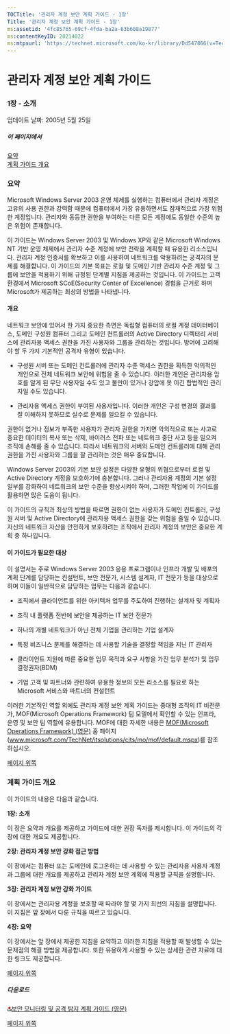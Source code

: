 ```yaml
---
TOCTitle: '관리자 계정 보안 계획 가이드 - 1장'
Title: '관리자 계정 보안 계획 가이드 - 1장'
ms:assetid: '4fc857b5-69cf-4fda-ba2a-63b608a19877'
ms:contentKeyID: 20214022
ms:mtpsurl: 'https://technet.microsoft.com/ko-kr/library/Dd547866(v=TechNet.10)'
---
```


관리자 계정 보안 계획 가이드
============================

### 1장 - 소개

업데이트 날짜: 2005년 5월 25일

##### 이 페이지에서

[](#ebaa)[요약](#ebaa)  
[](#eaaa)[계획 가이드 개요](#eaaa)

### 요약

Microsoft Windows Server 2003 운영 체제를 실행하는 컴퓨터에서 관리자 계정은 고유의 사용 권한과 강력함 때문에 컴퓨터에서 가장 유용하면서도 잠재적으로 가장 위험한 계정입니다. 관리자와 동등한 권한을 부여하는 다른 모든 계정에도 동일한 수준의 높은 위험이 존재합니다.

이 가이드는 Windows Server 2003 및 Windows XP와 같은 Microsoft Windows NT 기반 운영 체제에서 관리자 수준 계정에 보안 전략을 계획할 때 유용한 리소스입니다. 관리자 계정 인증서를 확보하고 이를 사용하여 네트워크를 악용하려는 공격자의 문제를 해결합니다. 이 가이드의 기본 목표는 로컬 및 도메인 기반 관리자 수준 계정 및 그룹에 보안을 적용하기 위해 규정된 단계별 지침을 제공하는 것입니다. 이 가이드는 고객 환경에서 Microsoft SCoE(Security Center of Excellence) 경험을 근거로 하며 Microsoft가 제공하는 최상의 방법을 나타냅니다.

#### 개요

네트워크 보안에 있어서 한 가지 중요한 측면은 독립형 컴퓨터의 로컬 계정 데이터베이스, 도메인 구성원 컴퓨터 그리고 도메인 컨트롤러의 Active Directory 디렉터리 서비스에 관리자용 액세스 권한을 가진 사용자와 그룹을 관리하는 것입니다. 방어에 고려해야 할 두 가지 기본적인 공격자 유형이 있습니다.

-   구성원 서버 또는 도메인 컨트롤러에 관리자 수준 액세스 권한을 획득한 악의적인 개인으로 전체 네트워크 보안에 위험을 줄 수 있습니다. 이러한 개인은 관리자용 암호를 알게 된 무단 사용자일 수도 있고 불만이 있거나 강압에 못 이긴 합법적인 관리자일 수도 있습니다.

-   관리자용 액세스 권한이 부여된 사용자입니다. 이러한 개인은 구성 변경의 결과를 잘 이해하지 못하므로 실수로 문제를 일으킬 수 있습니다.

권한이 없거나 정보가 부족한 사용자가 관리자 권한을 가지면 악의적으로 또는 사고로 중요한 데이터의 복사 또는 삭제, 바이러스 전파 또는 네트워크 중단 사고 등을 일으켜 조직에 손해를 줄 수 있습니다. 따라서 네트워크의 서버와 도메인 컨트롤러에 대해 관리 권한을 가진 사용자와 그룹을 잘 관리하는 것은 매우 중요합니다.

Windows Server 2003의 기본 보안 설정은 다양한 유형의 위협으로부터 로컬 및 Active Directory 계정을 보호하기에 충분합니다. 그러나 관리자용 계정의 기본 설정 일부를 강화하여 네트워크의 보안 수준을 향상시켜야 하며, 그러한 작업에 이 가이드를 활용하면 많은 도움이 됩니다.

이 가이드의 규칙과 최상의 방법을 따르면 권한이 없는 사용자가 도메인 컨트롤러, 구성원 서버 및 Active Directory에 관리자용 액세스 권한을 갖는 위험을 줄일 수 있습니다. 자신의 네트워크 자산을 안전하게 보호하려는 조직에서 관리자 계정의 보안은 중요한 계획 중 하나입니다.

#### 이 가이드가 필요한 대상

이 설명서는 주로 Windows Server 2003 응용 프로그램이나 인프라 개발 및 배포의 계획 단계를 담당하는 컨설턴트, 보안 전문가, 시스템 설계자, IT 전문가 등을 대상으로 하며 이들이 일반적으로 담당하는 업무는 다음과 같습니다.

-   조직에서 클라이언트를 위한 아키텍처 업무를 주도하여 진행하는 설계자 및 계획자

-   조직 내 플랫폼 전반에 보안을 제공하는 IT 보안 전문가

-   하나의 개별 네트워크가 아닌 전체 기업을 관리하는 기업 설계자

-   특정 비즈니스 문제를 해결하는 데 사용할 기술을 결정할 책임을 지닌 IT 관리자

-   클라이언트 지원에 따른 중요한 업무 목적과 요구 사항을 가진 업무 분석가 및 업무 결정권자(BDM)

-   기업 고객 및 파트너와 관련하여 유용한 정보의 모든 리소스를 필요로 하는 Microsoft 서비스와 파트너의 컨설턴트

이러한 기본적인 역할 외에도 관리자 계정 보안 계획 가이드는 중대형 조직의 IT 비전문가, MOF(Microsoft Operations Framework) 팀 모델에서 확인할 수 있는 인프라, 운영 및 보안 팀 역할에 유용합니다. MOF에 대한 자세한 내용은 [MOF(Microsoft Operations Framework) (영문)](https://www.microsoft.com/technet/itsolutions/cits/mo/mof/default.mspx) 홈 페이지(www.microsoft.com/TechNet/itsolutions/cits/mo/mof/default.mspx)를 참조하십시오.

[](#mainsection)[페이지 위쪽](#mainsection)

### 계획 가이드 개요

이 가이드의 내용은 다음과 같습니다.

**1장: 소개**

이 장은 요약과 개요를 제공하고 가이드에 대한 권장 독자를 제시합니다. 이 가이드의 각 장에 대한 개요도 제공합니다.

**2장: 관리자 계정 보안 강화 접근 방법**

이 장에서는 컴퓨터 또는 도메인에 로그온하는 데 사용할 수 있는 관리자용 사용자 계정과 그룹에 대한 개요를 제공하고 관리자 계정 보안 계획에 적용할 규칙을 설명합니다.

**3장: 관리자 계정 보안 강화 가이드**

이 장에서는 관리자용 계정을 보호할 때 따라야 할 몇 가지 최선의 지침을 설명합니다. 이 지침은 앞 장에서 다룬 규칙을 따르고 있습니다.

**4장: 요약**

이 장에서는 앞 장에서 제공한 지침을 요약하고 이러한 지침을 적용할 때 발생할 수 있는 문제점의 해결 방법을 제공합니다. 또한 유용하게 사용할 수 있는 상세한 관련 자료에 대한 링크도 제공합니다.

[](#mainsection)[페이지 위쪽](#mainsection)

##### 다운로드

[![](images/Dd547866.icon_exe(ko-kr,TechNet.10).gif)](https://go.microsoft.com/fwlink/?linkid=41316)[보안 모니터링 및 공격 탐지 계획 가이드 (영문)](https://go.microsoft.com/fwlink/?linkid=41316)

[](#mainsection)[페이지 위쪽](#mainsection)